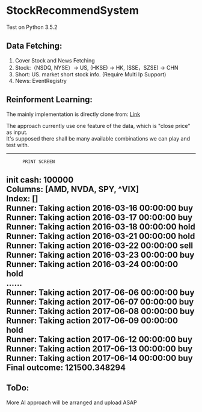 # StockRecommendSystem

Test on Python 3.5.2

## Data Fetching:
1. Cover Stock and News Fetching
2. Stock:（NSDQ, NYSE）-> US, (HKSE) -> HK, (SSE，SZSE) -> CHN
3. Short: US. market short stock info. (Require Multi Ip Support)
4. News: EventRegistry

## Reinforment Learning:
The mainly implementation is directly clone from: [Link](https://github.com/shenyichen105/Deep-Reinforcement-Learning-in-Stock-Trading)

The approach currently use one feature of the data, which is "close price" as input.  
It's supposed there shall be many available combinations we can play and test with.  

---------------------------------------
          PRINT SCREEN
init cash:  100000  
Columns: [AMD, NVDA, SPY, ^VIX]  
Index: []  
Runner: Taking action 2016-03-16 00:00:00 buy  
Runner: Taking action 2016-03-17 00:00:00 buy  
Runner: Taking action 2016-03-18 00:00:00 hold  
Runner: Taking action 2016-03-21 00:00:00 hold  
Runner: Taking action 2016-03-22 00:00:00 sell  
Runner: Taking action 2016-03-23 00:00:00 buy  
Runner: Taking action 2016-03-24 00:00:00 hold  
......  
Runner: Taking action 2017-06-06 00:00:00 buy  
Runner: Taking action 2017-06-07 00:00:00 buy  
Runner: Taking action 2017-06-08 00:00:00 buy  
Runner: Taking action 2017-06-09 00:00:00 hold  
Runner: Taking action 2017-06-12 00:00:00 buy  
Runner: Taking action 2017-06-13 00:00:00 buy  
Runner: Taking action 2017-06-14 00:00:00 buy  
Final outcome: 121500.348294  
---------------------------------------

## ToDo:
More AI approach will be arranged and upload ASAP
